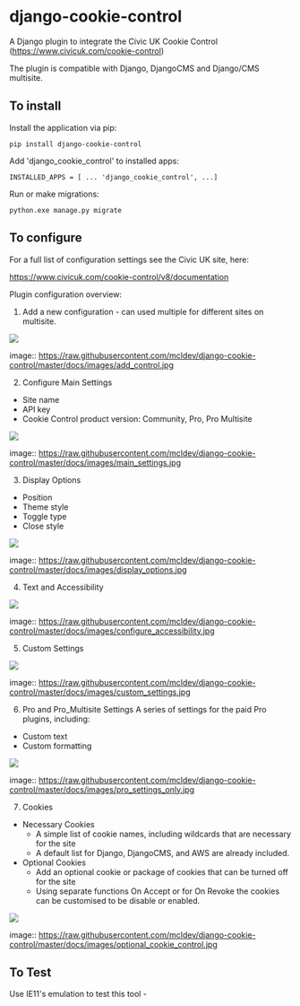 # django-cookie-control
A Django plugin to integrate the Civic UK Cookie Control (https://www.civicuk.com/cookie-control)

The plugin is compatible with Django, DjangoCMS and Django/CMS multisite.

## To install
Install the application via pip:

`pip install django-cookie-control`

Add 'django_cookie_control' to installed apps:

`INSTALLED_APPS = [
...
'django_cookie_control',
...]`

Run or make migrations:

`python.exe manage.py migrate`

## To configure

For a full list of configuration settings see the Civic UK site, here:

https://www.civicuk.com/cookie-control/v8/documentation

Plugin configuration overview:

1. Add a new configuration - can used multiple for different sites on multisite.

![](https://raw.githubusercontent.com/mcldev/django-cookie-control/master/docs/images/add_control.jpg)

image:: https://raw.githubusercontent.com/mcldev/django-cookie-control/master/docs/images/add_control.jpg

2. Configure Main Settings
 - Site name
 - API key
 - Cookie Control product version: Community, Pro, Pro Multisite

![](https://raw.githubusercontent.com/mcldev/django-cookie-control/master/docs/images/main_settings.jpg)

image:: https://raw.githubusercontent.com/mcldev/django-cookie-control/master/docs/images/main_settings.jpg

3. Display Options
- Position
- Theme style
- Toggle type
- Close style

![](https://raw.githubusercontent.com/mcldev/django-cookie-control/master/docs/images/display_options.jpg)

image:: https://raw.githubusercontent.com/mcldev/django-cookie-control/master/docs/images/display_options.jpg

4. Text and Accessibility

![](https://raw.githubusercontent.com/mcldev/django-cookie-control/master/docs/images/configure_accessibility.jpg)

image:: https://raw.githubusercontent.com/mcldev/django-cookie-control/master/docs/images/configure_accessibility.jpg

5. Custom Settings

![](https://raw.githubusercontent.com/mcldev/django-cookie-control/master/docs/images/custom_settings.jpg)

image:: https://raw.githubusercontent.com/mcldev/django-cookie-control/master/docs/images/custom_settings.jpg

6. Pro and Pro_Multisite Settings
A series of settings for the paid Pro plugins, including:
- Custom text
- Custom formatting

![](https://raw.githubusercontent.com/mcldev/django-cookie-control/master/docs/images/pro_settings_only.jpg)

image:: https://raw.githubusercontent.com/mcldev/django-cookie-control/master/docs/images/pro_settings_only.jpg

7. Cookies
- Necessary Cookies
    - A simple list of cookie names, including wildcards that are necessary for the site
    - A default list for Django, DjangoCMS, and AWS are already included.
- Optional Cookies
    - Add an optional cookie or package of cookies that can be turned off for the site
    - Using separate functions On Accept or for On Revoke the cookies can be customised to be disable or enabled.

![](https://raw.githubusercontent.com/mcldev/django-cookie-control/master/docs/images/optional_cookie_control.jpg)

image:: https://raw.githubusercontent.com/mcldev/django-cookie-control/master/docs/images/optional_cookie_control.jpg

## To Test
Use IE11's emulation to test this tool -

